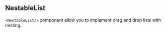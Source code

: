 ## NestableList

`<NestableList/>` component allow you to implement  drag and drop lists with nesting.

